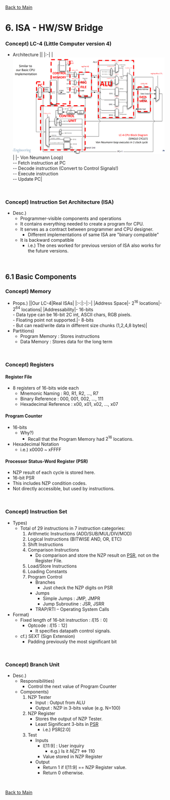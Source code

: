 [Back to Main](../main.md)

# 6. ISA - HW/SW Bridge
### Concept) LC-4 (Little Computer version 4)
- Architecture
  ||
  |:-|
  |<img src="../images/m06/001.png">|
  |- Von Neumann Loop) <br> -- Fetch instruction at PC <br> -- Decode instruction (Convert to Control Signals!) <br> -- Execute instruction <br> -- Update PC|

<br>

### Concept) Instruction Set Architecture (ISA)
- Desc.)
  - Programmer-visible components and operations
  - It contains everything needed to create a program for CPU.
  - It serves as a contract between programmer and CPU designer.
    - Different implementations of same ISA are "binary compatible"
  - It is backward compatible
    - i.e.) The ones worked for previous version of ISA also works for the future versions.

<br>

## 6.1 Basic Components
### Concept) Memory
- Props.)
  ||Our LC-4|Real ISAs|
  |:-:|:-|:-|
  |Address Space|- $`2^{16}`$ locations|- $`2^{64}`$ locations|
  |Addressability|- $`16`$-bits <br> - Data type can be 16-bit 2C int, ASCII chars, RGB pixels. <br> - Floating point not supported.|- $`8`$-bits <br> - But can read/write data in different size chunks (1,2,4,8 bytes)|
- Partitions)
  - Program Memory : Stores instructions
  - Data Memory : Stores data for the long term

<br>

### Concept) Registers
#### Register File
- 8 registers of 16-bits wide each
  - Mnemonic Naming : R0, R1, R2, ..., R7
  - Binary Reference : 000, 001, 002, ..., 111
  - Hexadecimal Reference : x00, x01, x02, ..., x07

#### Program Counter
- 16-bits
  - Why?) 
    - Recall that the Program Memory had $`2^{16}`$ locations.
- Hexadecimal Notation
  - i.e.) x0000 ~ xFFFF

#### Processor Status-Word Register (PSR)
- NZP result of each cycle is stored here.
- 16-bit PSR
- This includes NZP condition codes.
- Not directly accessible, but used by instructions.

<br>

### Concept) Instruction Set
- Types)
  - Total of 29 instructions in 7 instruction categories:
    1. Arithmetic Instructions (ADD/SUB/MUL/DIV/MOD)
    2. Logical Instructions (BITWISE AND, OR, ETC)
    3. Shift Instructions
    4. Comparison Instructions
       - Do comparison and store the NZP result on [PSR](#processor-status-word-register-psr), not on the Register File.
    5. Load/Store Instructions
    6. Loading Constants
    7. Program Control
       - Branches
         - Just check the NZP digits on PSR
       - Jumps
         - Simple Jumps : JMP, JMPR
         - Jump Subroutine : JSR, JSRR
       - TRAP/RTI – Operating System Calls
- Format)
  - Fixed length of 16-bit instruction : $`I[15:0]`$
    - Optcode : $`I[15:12]`$
      - It specifies datapath control signals.
  - cf.) SEXT (Sign Extension)
    - Padding previously the most significant bit

<br>

### Concept) Branch Unit
- Desc.)
  - Responsibilities)
    - Control the next value of Program Counter
  - Components)
    1. NZP Tester
       - Input : Output from ALU
       - Output : NZP in 3-bits value (e.g. N=100)
    2. NZP Register
       - Stores the output of NZP Tester.
       - Least Significant 3-bits in [PSR](#processor-status-word-register-psr)
         - i.e.) PSR[2:0]
    3. Test
       - Inputs
         - I[11:9] : User inquiry
           - e.g.) $`\text{Is it } N\vert Z?\Leftrightarrow 110`$
         - Value stored in NZP Register
       - Output
         - Return 1 if I[11:9] == NZP Register value.
         - Return 0 otherwise.


<br>

[Back to Main](../main.md)